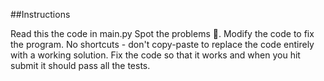 ##Instructions

Read this the code in main.py
Spot the problems 🐞.
Modify the code to fix the program.
No shortcuts - don't copy-paste to replace the code entirely with a working solution.
Fix the code so that it works and when you hit submit it should pass all the tests.

